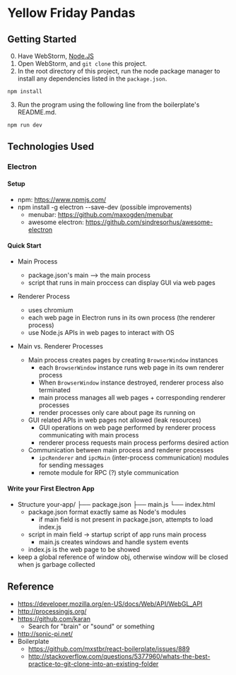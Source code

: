 # Yellow Friday Pandas
## Getting Started
0. Have WebStorm, [Node.JS](https://nodejs.org/en/download/)
1. Open WebStorm, and ```git clone``` this project.
2. In the root directory of this project, run the node package manager to install any dependencies listed in the ```package.json```.
```
npm install
```
3. Run the program using the following line from the boilerplate's README.md.
```
npm run dev
```
## Technologies Used
### Electron
#### Setup
* npm: https://www.npmjs.com/
* npm install -g electron --save-dev
(possible improvements)
    * menubar: https://github.com/maxogden/menubar
    * awesome electron: https://github.com/sindresorhus/awesome-electron

#### Quick Start
* Main Process
    * package.json's main --> the main process
    * script that runs in main proccess can display GUI via web pages
* Renderer Process
    * uses chromium
    * each web page in Electron runs in its own process (the renderer process)
    * use Node.js APIs in web pages to interact with OS
    
* Main vs. Renderer Processes
    * Main process creates pages by creating `BrowserWindow` instances
        * each `BrowserWindow` instance runs web page in its own renderer process
        * When `BrowserWindow` instance destroyed, renderer process also terminated
        * main process manages all web pages + corresponding renderer processes
        * render processes only care about page its running on
    * GUI related APIs in web pages not allowed (leak resources)
        * GUI operations on web page performed by renderer process communicating with main process
        * renderer process requests main process performs desired action
    * Communication between main process and renderer processes
        * `ipcRenderer` and `ipcMain` (inter-process communication) modules for sending messages
        * remote module for RPC (?) style communication

#### Write your First Electron App
* Structure
    your-app/
    ├── package.json
    ├── main.js
    └── index.html
    * package.json format exactly same as Node's modules
        * if main field is not present in package.json, attempts to load index.js
    * script in main field -> startup script of app runs main process
        * main.js creates windows and handle system events
    * index.js is the web page to be showed
* keep a global reference of window obj, otherwise window will be closed when js garbage collected




## Reference
* https://developer.mozilla.org/en-US/docs/Web/API/WebGL_API
* http://processingjs.org/
* https://github.com/karan
   * Search for "brain" or "sound" or something
* http://sonic-pi.net/
* Boilerplate
   * https://github.com/mxstbr/react-boilerplate/issues/889
   * http://stackoverflow.com/questions/5377960/whats-the-best-practice-to-git-clone-into-an-existing-folder
